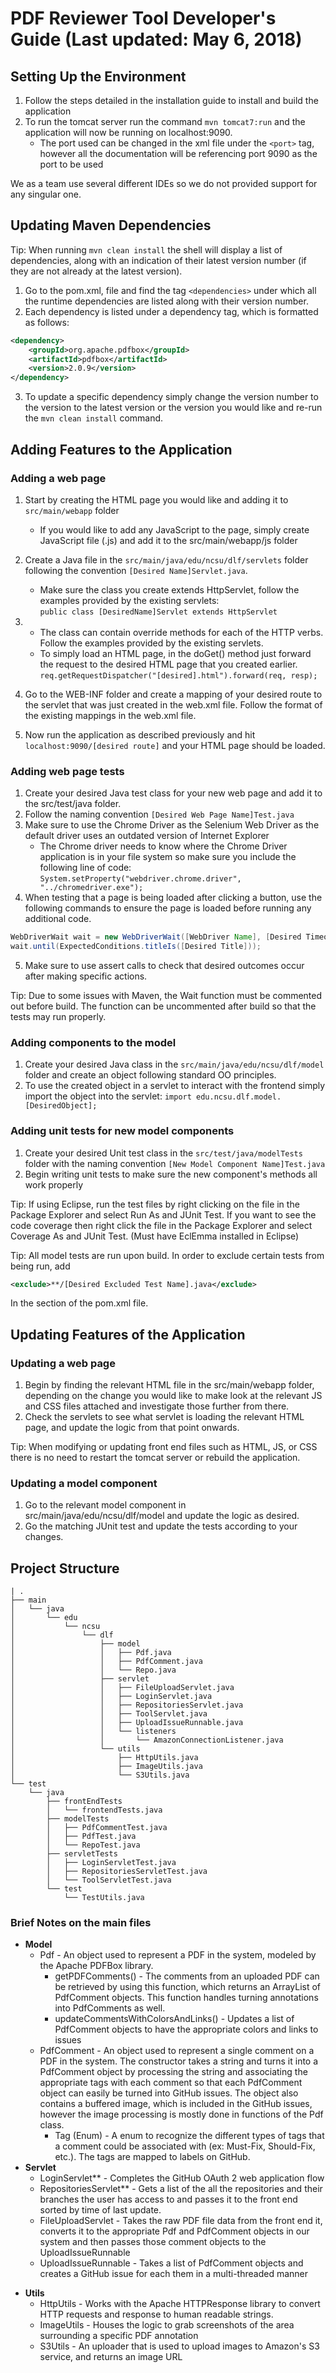 # PDF Reviewer Tool Developer&#39;s Guide (Last updated: May 6, 2018)

## Setting Up the Environment

1. Follow the steps detailed in the installation guide to install and build the application
2. To run the tomcat server run the command `mvn tomcat7:run` and the application will now be running on localhost:9090.
    * The port used can be changed in the xml file under the `<port>` tag, however all the documentation will be referencing port 9090 as the port to be used

We as a team use several different IDEs so we do not provided support for any singular one.

## Updating Maven Dependencies

Tip: When running `mvn clean install` the shell will display a list of dependencies, along with an indication of their latest version number (if they are not already at the latest version).

1. Go to the pom.xml, file and find the tag `<dependencies>` under which all the runtime dependencies are listed along with their version number.
2. Each dependency is listed under a dependency tag, which is formatted as follows:

```xml
<dependency>
    <groupId>org.apache.pdfbox</groupId>
    <artifactId>pdfbox</artifactId>
    <version>2.0.9</version>
</dependency> 
```

3. To update a specific dependency simply change the version number to the version to the latest version or the version you would like and re-run the `mvn clean install` command.



## Adding Features to the Application

### Adding a web page

1. Start by creating the HTML page you would like and adding it to `src/main/webapp` folder
    * If you would like to add any JavaScript to the page, simply create JavaScript file (.js) and add it to the src/main/webapp/js folder
2. Create a Java file in the `src/main/java/edu/ncsu/dlf/servlets` folder following the convention `[Desired Name]Servlet.java`.
    * Make sure the class you create extends HttpServlet, follow the examples provided by the existing servlets: <br> `public class [DesiredName]Servlet extends HttpServlet`
3. 
    * The class can contain override methods for each of the HTTP verbs. Follow the examples provided by the existing servlets.
    * To simply load an HTML page, in the doGet() method just forward the request to the desired HTML page that you created earlier.<br>`req.getRequestDispatcher("[desired].html").forward(req, resp);`

4. Go to the WEB-INF folder and create a mapping of your desired route to the servlet that was just created in the web.xml file. Follow the format of the existing mappings in the web.xml file.
5. Now run the application as described previously and hit `localhost:9090/[desired route]` and your HTML page should be loaded.

### Adding web page tests

1. Create your desired Java test class for your new web page and add it to the src/test/java folder.
2. Follow the naming convention `[Desired Web Page Name]Test.java`
3. Make sure to use the Chrome Driver as the Selenium Web Driver as the default driver uses an outdated version of Internet Explorer
    * The Chrome driver needs to know where the Chrome Driver application is in your file system so make sure you include the following line of code: <br> `System.setProperty("webdriver.chrome.driver", "../chromedriver.exe");`
4. When testing that a page is being loaded after clicking a button, use the following commands to ensure the page is loaded before running any additional code.

```java
WebDriverWait wait = new WebDriverWait([WebDriver Name], [Desired Timeout]);
wait.until(ExpectedConditions.titleIs([Desired Title]));
```

5. Make sure to use assert calls to check that desired outcomes occur after making specific actions.

Tip: Due to some issues with Maven, the Wait function must be commented out before build. The function can be uncommented after build so that the tests may run properly.

### Adding components to the model

1. Create your desired Java class in the `src/main/java/edu/ncsu/dlf/model` folder and create an object following standard OO principles.
2. To use the created object in a servlet to interact with the frontend simply import the object into the servlet: `import edu.ncsu.dlf.model.[DesiredObject];`

### Adding unit tests for new model components

1. Create your desired Unit test class in the `src/test/java/modelTests` folder with the naming convention `[New Model Component Name]Test.java`
2. Begin writing unit tests to make sure the new component&#39;s methods all work properly

Tip: If using Eclipse, run the test files by right clicking on the file in the Package Explorer and select Run As and JUnit Test. If you want to see the code coverage then right click the file in the Package Explorer and select Coverage As and JUnit Test. (Must have EclEmma installed in Eclipse)

Tip: All model tests are run upon build. In order to exclude certain tests from being run, add 
```xml
<exclude>**/[Desired Excluded Test Name].java</exclude>
```
In the <excludes> section of the pom.xml file.



## Updating Features of the Application

### Updating a web page

1. Begin by finding the relevant HTML file in the src/main/webapp folder, depending on the change you would like to make look at the relevant JS and CSS files attached and investigate those further from there.
2. Check the servlets to see what servlet is loading the relevant HTML page, and update the logic from that point onwards.

Tip: When modifying or updating front end files such as HTML, JS, or CSS there is no need to restart the tomcat server or rebuild the application.

### Updating a model component

1. Go to the relevant model component in src/main/java/edu/ncsu/dlf/model and update the logic as desired.
2. Go the matching JUnit test and update the tests according to your changes.

## Project Structure
````
| .
├── main
│   └── java
│       └── edu
│           └── ncsu
│               └── dlf
│                   ├── model
│                   │   ├── Pdf.java
│                   │   ├── PdfComment.java
│                   │   └── Repo.java
│                   ├── servlet
│                   │   ├── FileUploadServlet.java
│                   │   ├── LoginServlet.java
│                   │   ├── RepositoriesServlet.java
│                   │   ├── ToolServlet.java
│                   │   ├── UploadIssueRunnable.java
│                   │   └── listeners
│                   │       └── AmazonConnectionListener.java
│                   └── utils
│                       ├── HttpUtils.java
│                       ├── ImageUtils.java
│                       └── S3Utils.java
└── test
    └── java
        ├── frontEndTests
        │   └── frontendTests.java
        ├── modelTests
        │   ├── PdfCommentTest.java
        │   ├── PdfTest.java
        │   └── RepoTest.java
        ├── servletTests
        │   ├── LoginServletTest.java
        │   ├── RepositoriesServletTest.java
        │   └── ToolServletTest.java
        └── test
            └── TestUtils.java 
````

### Brief Notes on the main files

* **Model**
    - Pdf - An object used to represent a PDF in the system, modeled by the Apache PDFBox library.
        - getPDFComments() - The comments from an uploaded PDF can be retrieved by using this function, which returns an ArrayList of PdfComment objects. This function handles turning annotations into PdfComments as well.
        - updateCommentsWithColorsAndLinks() - Updates a list of PdfComment objects to have the appropriate colors and links to issues
  - PdfComment - An object used to represent a single comment on a PDF in the system. The constructor takes a string and turns it into a PdfComment object by processing the string and associating the appropriate tags with each comment so that each PdfComment object can easily be turned into GitHub issues. The object also contains a buffered image, which is included in the GitHub issues, however the image processing is mostly done in functions of the Pdf class.
    - Tag (Enum) - A enum to recognize the different types of tags that a comment could be associated with (ex: Must-Fix, Should-Fix, etc.). The tags are mapped to labels on GitHub.
* **Servlet**
  - LoginServlet** - Completes the GitHub OAuth 2 web application flow
  - RepositoriesServlet** - Gets a list of the all the repositories and their branches the user has access to and passes it to the front end sorted by time of last update.
  - FileUploadServlet - Takes the raw PDF file data from the front end it, converts it to the appropriate Pdf and PdfComment objects in our system and then passes those comment objects to the UploadIssueRunnable
  - UploadIssueRunnable - Takes a list of PdfComment objects and creates a GitHub issue for each them in a multi-threaded manner
- **Utils**
  - HttpUtils - Works with the Apache HTTPResponse library to convert HTTP requests and response to human readable strings.
  - ImageUtils - Houses the logic to grab screenshots of the area surrounding a specific PDF annotation
  - S3Utils - An uploader that is used to upload images to Amazon&#39;s S3 service, and returns an image URL
